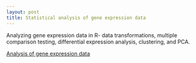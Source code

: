 ```yaml
---
layout: post
title: Statistical analysis of gene expression data
---
```

Analyzing gene expression data in R- data transformations, multiple comparison testing, differential expression analysis, clustering, and PCA.

[Analysis of gene expression data](https://github.com/JoomiK/GeneExpression/blob/master/RNASeq_with_DNASeq.md) 

